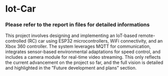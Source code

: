# Iot-Car
### Please refer to the report in files for detailed informations
This project involves designing and implementing an IoT-based remote-controlled (RC) car
using ESP32 microcontrollers, WiFi connectivity, and an Xbox 360 controller. The system
leverages MQTT for communication, integrates sensor-based environmental adaptations for
speed control, and includes a camera module for real-time video streaming. This only reflects
the current advancement on the project so far, and the full vision is detailed and highlighted
in the ”Future development and plans” section.
